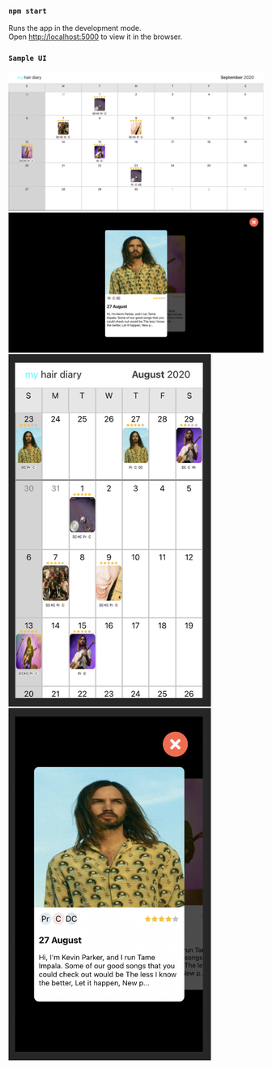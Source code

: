 ### `npm start`

Runs the app in the development mode.<br />
Open [http://localhost:5000](http://localhost:5000) to view it in the browser.

### `Sample UI`

<img src="https://github.com/razbotics/hair-diary-app/blob/master/git_imgs/screen1_big.png">
<img src="https://github.com/razbotics/hair-diary-app/blob/master/git_imgs/screen2_big.png">
<img src="https://github.com/razbotics/hair-diary-app/blob/master/git_imgs/screen1_small.png" width="400">
<img src="https://github.com/razbotics/hair-diary-app/blob/master/git_imgs/screen2_small.png" width="400">
